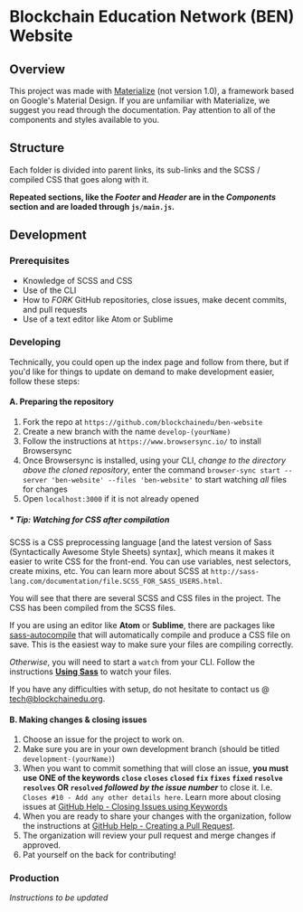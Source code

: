 # Blockchain Education Network (BEN) Website

## Overview

This project was made with [Materialize](http://materializecss.com/) (not version 1.0), a framework based on Google's Material Design. If you are unfamiliar with Materialize, we suggest you read through the documentation. Pay attention to all of the components and styles available to you.

## Structure

Each folder is divided into parent links, its sub-links and the SCSS / compiled CSS that goes along with it.

**Repeated sections, like the _Footer_ and _Header_ are in the *Components* section and are loaded through `js/main.js`.**

## Development

### Prerequisites

  * Knowledge of SCSS and CSS
  * Use of the CLI
  * How to _FORK_ GitHub repositories, close issues, make decent commits, and pull requests
  * Use of a text editor like Atom or Sublime

### Developing

Technically, you could open up the index page and follow from there, but if you'd like for things to update on demand to make development easier, follow these steps:

#### A. Preparing the repository

1. Fork the repo at `https://github.com/blockchainedu/ben-website`
2. Create a new branch with the name `develop-(yourName)`
3. Follow the instructions at `https://www.browsersync.io/` to install Browsersync
4. Once Browsersync is installed, using your CLI, *change to the directory above the cloned repository*, enter the command `browser-sync start --server 'ben-website' --files 'ben-website'` to start watching *all* files for changes
5. Open `localhost:3000` if it is not already opened

  ##### * Tip: Watching for CSS after compilation

  SCSS is a CSS preprocessing language [and the latest version of Sass (Syntactically Awesome Style Sheets) syntax], which means it makes it easier to write CSS for the front-end. You can use variables, nest selectors, create mixins, etc. You can learn more about SCSS at `http://sass-lang.com/documentation/file.SCSS_FOR_SASS_USERS.html`.

  You will see that there are several SCSS and CSS files in the project. The CSS has been compiled from the SCSS files.

  If you are using an editor like **Atom** or **Sublime**, there are packages like [sass-autocompile](https://atom.io/packages/sass-autocompile) that will automatically compile and produce a CSS file on save. This is the easiest way to make sure your files are compiling correctly.

  _Otherwise_, you will need to start a `watch` from your CLI. Follow the instructions **[Using Sass](http://sass-lang.com/documentation/file.SASS_REFERENCE.html#using_sass)** to watch your files.

  If you have any difficulties with setup, do not hesitate to contact us @ [tech@blockchainedu.org](mailto:tech@blockchainedu.org).


#### B. Making changes & closing issues

1. Choose an issue for the project to work on.
2. Make sure you are in your own development branch (should be titled `development-(yourName)`)
3. When you want to commit something that will close an issue, **you must use ONE of the keywords
`close`
`closes`
`closed`
`fix`
`fixes`
`fixed`
`resolve`
`resolves` OR
`resolved`
_followed by the issue number_** to close it. I.e. `Closes #10 - Add any other details here`. Learn more about closing issues at [GitHub Help - Closing Issues using Keywords](https://help.github.com/articles/closing-issues-using-keywords/)
4. When you are ready to share your changes with the organization, follow the instructions at [GitHub Help - Creating a Pull Request](https://help.github.com/articles/creating-a-pull-request/).
5. The organization will review your pull request and merge changes if approved.
6. Pat yourself on the back for contributing!

### Production

_Instructions to be updated_
